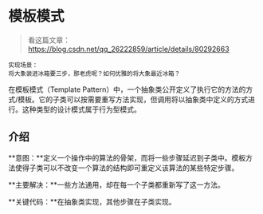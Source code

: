 # 模板模式

> 看这篇文章：https://blog.csdn.net/qq_26222859/article/details/80292663

```
实现场景：
将大象装进冰箱要三步，那老虎呢？如何优雅的将大象最近冰箱？
```

在模板模式（Template Pattern）中，一个抽象类公开定义了执行它的方法的方式/模板。它的子类可以按需要重写方法实现，但调用将以抽象类中定义的方式进行。这种类型的设计模式属于行为型模式。

## 介绍

**意图：**定义一个操作中的算法的骨架，而将一些步骤延迟到子类中。模板方法使得子类可以不改变一个算法的结构即可重定义该算法的某些特定步骤。

**主要解决：**一些方法通用，却在每一个子类都重新写了这一方法。

**关键代码：**在抽象类实现，其他步骤在子类实现。

